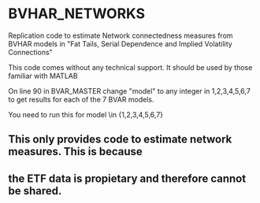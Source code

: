 # BVHAR_NETWORKS
Replication code to estimate Network connectedness measures from BVHAR models in "Fat Tails, Serial Dependence and Implied Volatility Connections"

This code comes without any technical support. It should be used by those familiar with MATLAB

On line 90 in BVAR_MASTER change "model" to any integer in 1,2,3,4,5,6,7 to get results
for each of the 7 BVAR models.

You need to run this for model \in {1,2,3,4,5,6,7}



## This only provides code to estimate network measures. This is because   
## the ETF data is propietary and therefore cannot be shared.              


